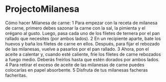 # ProjectoMilanesa
Cómo hacer Milanesa de carne:
1
Para empezar con la receta de milanesa de carne, primero debes sazonar la carne con la sal, la pimienta y el orégano al gusto. Luego, pasa cada uno de los filetes de ternera por el pan rallado que necesites (por ambos lados).
2
En un recipiente aparte, bate los huevos y baña los filetes de carne en ellos. Después, para fijar el rebozado de las milanesas, vuelve a pasarlos por el pan rallado.
3
Ahora, pon el aceite a calentar y, cuando esté caliente, fríe los filetes de carne rebozados a fuego medio. Deberás freírlos hasta que estén dorados por ambos lados.
4
Para retirar el exceso de aceite de las milanesas de carne puedes colocarlas en papel absorbente.
5
Disfruta de tus milanesas facheras facheritas.
